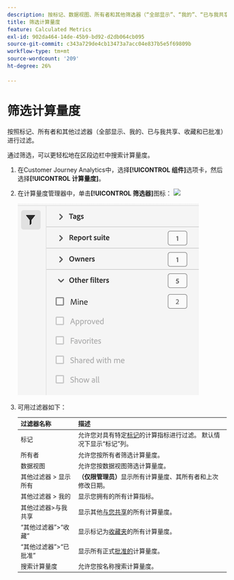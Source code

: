 ```yaml
---
description: 按标记、数据视图、所有者和其他筛选器（“全部显示”、“我的”、“已与我共享”、“收藏”和“已批准”）进行筛选。
title: 筛选计算量度
feature: Calculated Metrics
exl-id: 902da464-14de-45b9-bd92-d2db064cb095
source-git-commit: c343a729de4cb13473a7acc04e837b5e5f69809b
workflow-type: tm+mt
source-wordcount: '209'
ht-degree: 26%

---
```


# 筛选计算量度

按照标记、所有者和其他过滤器（全部显示、我的、已与我共享、收藏和已批准）进行过滤。

通过筛选，可以更轻松地在区段边栏中搜索计算量度。

1. 在Customer Journey Analytics中，选择&#x200B;**[!UICONTROL 组件]**&#x200B;选项卡，然后选择&#x200B;**[!UICONTROL 计算量度]**。

1. 在计算量度管理器中，单击&#x200B;**[!UICONTROL 筛选器]**&#x200B;图标： ![](https://spectrum.adobe.com/static/icons/workflow_18/Smock_Filter_18_N.svg)

   ![计算指标管理器显示“过滤器”图标和可用过滤器，如“标记”、“报表包”和“所有者”。](assets/filtering.png)

1. 可用过滤器如下：

   | 过滤器名称 | 描述 |
   |---|---|
   | 标记 | 允许您对具有特定[标记](/help/components/calc-metrics/cm-workflow/cm-tagging.md)的计算指标进行过滤。 默认情况下显示“标记”列。 |
   | 所有者 | 允许您按所有者筛选计算量度。 |
   | 数据视图 | 允许您按数据视图筛选计算量度。 |
   | 其他过滤器 > 显示所有 | **（仅限管理员）**&#x200B;显示所有计算量度、其所有者和上次修改日期。 |
   | 其他过滤器 > 我的 | 显示您拥有的所有计算指标。 |
   | 其他过滤器>与我共享 | 显示其他[与您共享](/help/components/calc-metrics/cm-workflow/cm-sharing.md)的所有计算量度。 |
   | “其他过滤器”>“收藏” | 显示标记为[收藏夹](/help/components/calc-metrics/cm-workflow/cm-favorite.md)的所有计算量度。 |
   | “其他过滤器”>“已批准” | 显示所有正式[批准的](/help/components/calc-metrics/cm-workflow/cm-approving.md)计算量度。 |
   | 搜索计算量度 | 允许您按名称搜索计算量度。 |

